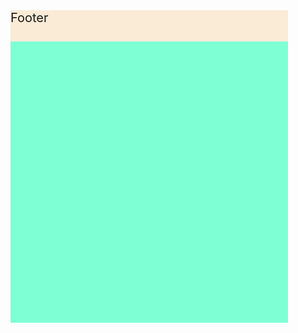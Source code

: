 <!DOCTYPE html>
<html lang="en">

<head>
    <meta charset="UTF-8">
    <meta http-equiv="X-UA-Compatible" content="IE=edge">
    <meta name="viewport" content="width=device-width, initial-scale=1.0">
    <title>Document</title>
</head>
<style>
    main {
        gap: 20px;
        padding: 20px;
    }

    body {
        background-color: black;
    }

    header {
        background-color: white;
        height: 50px;
        font-size: 30px;
    }

    article {
        background-color: antiquewhite;
        height: 500px;
        font-size: 20px;
    }

    aside {
        background-color: aquamarine;
        height: 500px;
        font-size: 20px;
    }

    footer {
        background-color: antiquewhite;
        height: 50px;
        font-size: 20px;
    }

    main {
        display: grid;
        grid-template-areas:
            "head head head head head"
            "side content content content content"
            "foot foot foot foot foot";
    }

    header {
        grid-area: head;
    }

    article {
        grid-area: content;
    }

    aside {
        grid-area: side;
    }

    footer {
        grid-area: foot;
    }

    @media screen and (max-width:500px) {
        header {
            font-size: 20px;
        }

        aside {
            display: none;
        }

        main {

            grid-template-areas:
                "head head "
                "content content "
                "foot foot ";
        }
    }
</style>

<body>
    <main>
        <header>HEY!!... This is My First Website</header>
        <article>
            Content
        </article>
        <aside>Sidebar</aside>
        <footer>Footer</footer>
    </main>
</body>

</html>
